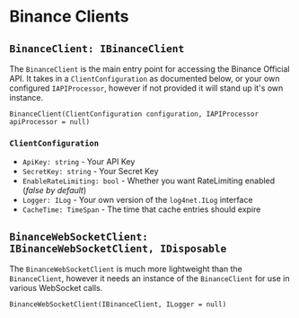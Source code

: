 # Binance Clients

## `BinanceClient: IBinanceClient`

The `BinanceClient` is the main entry point for accessing the Binance Official API. It takes in a `ClientConfiguration` as documented below, or your own configured `IAPIProcessor`, however if not provided it will stand up it's own instance.

`BinanceClient(ClientConfiguration configuration, IAPIProcessor apiProcessor = null)`

### `ClientConfiguration`
- `ApiKey: string` - Your API Key
- `SecretKey: string` - Your Secret Key
- `EnableRateLimiting: bool` - Whether you want RateLimiting enabled (_false by default_)
- `Logger: ILog` - Your own version of the `log4net.ILog` interface
- `CacheTime: TimeSpan` - The time that cache entries should expire

## `BinanceWebSocketClient: IBinanceWebSocketClient, IDisposable`

The `BinanceWebSocketClient` is much more lightweight than the `BinanceClient`, however it needs an instance of the `BinanceClient` for use in various WebSocket calls.

`BinanceWebSocketClient(IBinanceClient, ILogger = null)`
